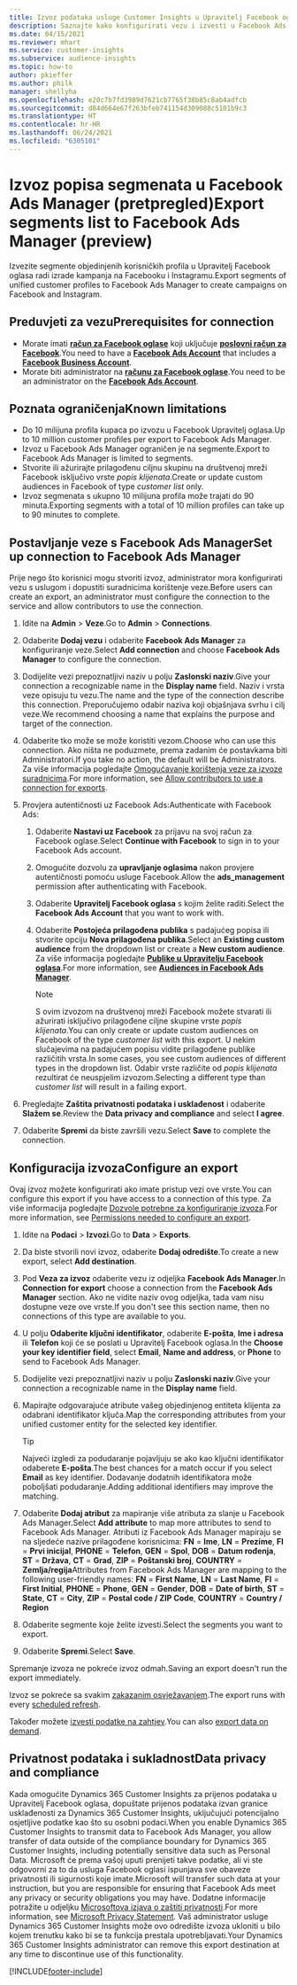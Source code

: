 ```yaml
---
title: Izvoz podataka usluge Customer Insights u Upravitelj Facebook oglasa
description: Saznajte kako konfigurirati vezu i izvesti u Facebook Ads Manager.
ms.date: 04/15/2021
ms.reviewer: mhart
ms.service: customer-insights
ms.subservice: audience-insights
ms.topic: how-to
author: pkieffer
ms.author: philk
manager: shellyha
ms.openlocfilehash: e20c7b7fd3989d7621cb7765f38b85c8ab4adfcb
ms.sourcegitcommit: d84d664e67f263bfeb741154d309088c5101b9c3
ms.translationtype: HT
ms.contentlocale: hr-HR
ms.lasthandoff: 06/24/2021
ms.locfileid: "6305101"
---
```

# <a name="export-segments-list-to-facebook-ads-manager-preview"></a><span data-ttu-id="5e864-103">Izvoz popisa segmenata u Facebook Ads Manager (pretpregled)</span><span class="sxs-lookup"><span data-stu-id="5e864-103">Export segments list to Facebook Ads Manager (preview)</span></span>

<span data-ttu-id="5e864-104">Izvezite segmente objedinjenih korisničkih profila u Upravitelj Facebook oglasa radi izrade kampanja na Facebooku i Instagramu.</span><span class="sxs-lookup"><span data-stu-id="5e864-104">Export segments of unified customer profiles to Facebook Ads Manager to create campaigns on Facebook and Instagram.</span></span>

## <a name="prerequisites-for-connection"></a><span data-ttu-id="5e864-105">Preduvjeti za vezu</span><span class="sxs-lookup"><span data-stu-id="5e864-105">Prerequisites for connection</span></span>

- <span data-ttu-id="5e864-106">Morate imati [**račun za Facebook oglase**](https://www.facebook.com/business/learn/lessons/step-by-step-ads-manager-account) koji uključuje [**poslovni račun za Facebook**](https://business.facebook.com/).</span><span class="sxs-lookup"><span data-stu-id="5e864-106">You need to have a [**Facebook Ads Account**](https://www.facebook.com/business/learn/lessons/step-by-step-ads-manager-account) that includes a [**Facebook Business Account**](https://business.facebook.com/).</span></span>
- <span data-ttu-id="5e864-107">Morate biti administrator na [**računu za Facebook oglase**](https://www.facebook.com/business/learn/lessons/step-by-step-ads-manager-account).</span><span class="sxs-lookup"><span data-stu-id="5e864-107">You need to be an administrator on the [**Facebook Ads Account**](https://www.facebook.com/business/learn/lessons/step-by-step-ads-manager-account).</span></span>

## <a name="known-limitations"></a><span data-ttu-id="5e864-108">Poznata ograničenja</span><span class="sxs-lookup"><span data-stu-id="5e864-108">Known limitations</span></span>

- <span data-ttu-id="5e864-109">Do 10 milijuna profila kupaca po izvozu u Facebook Upravitelj oglasa.</span><span class="sxs-lookup"><span data-stu-id="5e864-109">Up to 10 million customer profiles per export to Facebook Ads Manager.</span></span>
- <span data-ttu-id="5e864-110">Izvoz u Facebook Ads Manager ograničen je na segmente.</span><span class="sxs-lookup"><span data-stu-id="5e864-110">Export to Facebook Ads Manager is limited to segments.</span></span>
- <span data-ttu-id="5e864-111">Stvorite ili ažurirajte prilagođenu ciljnu skupinu na društvenoj mreži Facebook isključivo vrste *popis klijenata*.</span><span class="sxs-lookup"><span data-stu-id="5e864-111">Create or update custom audiences in Facebook of type *customer list* only.</span></span>
- <span data-ttu-id="5e864-112">Izvoz segmenata s ukupno 10 milijuna profila može trajati do 90 minuta.</span><span class="sxs-lookup"><span data-stu-id="5e864-112">Exporting segments with a total of 10 million profiles can take up to 90 minutes to complete.</span></span>

## <a name="set-up-connection-to-facebook-ads-manager"></a><span data-ttu-id="5e864-113">Postavljanje veze s Facebook Ads Manager</span><span class="sxs-lookup"><span data-stu-id="5e864-113">Set up connection to Facebook Ads Manager</span></span>

<span data-ttu-id="5e864-114">Prije nego što korisnici mogu stvoriti izvoz, administrator mora konfigurirati vezu s uslugom i dopustiti suradnicima korištenje veze.</span><span class="sxs-lookup"><span data-stu-id="5e864-114">Before users can create an export, an administrator must configure the connection to the service and allow contributors to use the connection.</span></span>

1. <span data-ttu-id="5e864-115">Idite na **Admin** > **Veze**.</span><span class="sxs-lookup"><span data-stu-id="5e864-115">Go to **Admin** > **Connections**.</span></span>

1. <span data-ttu-id="5e864-116">Odaberite **Dodaj vezu** i odaberite **Facebook Ads Manager** za konfiguriranje veze.</span><span class="sxs-lookup"><span data-stu-id="5e864-116">Select **Add connection** and choose **Facebook Ads Manager** to configure the connection.</span></span>

1. <span data-ttu-id="5e864-117">Dodijelite vezi prepoznatljivi naziv u polju **Zaslonski naziv**.</span><span class="sxs-lookup"><span data-stu-id="5e864-117">Give your connection a recognizable name in the **Display name** field.</span></span> <span data-ttu-id="5e864-118">Naziv i vrsta veze opisuju tu vezu.</span><span class="sxs-lookup"><span data-stu-id="5e864-118">The name and the type of the connection describe this connection.</span></span> <span data-ttu-id="5e864-119">Preporučujemo odabir naziva koji objašnjava svrhu i cilj veze.</span><span class="sxs-lookup"><span data-stu-id="5e864-119">We recommend choosing a name that explains the purpose and target of the connection.</span></span>

1. <span data-ttu-id="5e864-120">Odaberite tko može se može koristiti vezom.</span><span class="sxs-lookup"><span data-stu-id="5e864-120">Choose who can use this connection.</span></span> <span data-ttu-id="5e864-121">Ako ništa ne poduzmete, prema zadanim će postavkama biti Administratori.</span><span class="sxs-lookup"><span data-stu-id="5e864-121">If you take no action, the default will be Administrators.</span></span> <span data-ttu-id="5e864-122">Za više informacija pogledajte [Omogućavanje korištenja veze za izvoze suradnicima](connections.md#allow-contributors-to-use-a-connection-for-exports).</span><span class="sxs-lookup"><span data-stu-id="5e864-122">For more information, see [Allow contributors to use a connection for exports](connections.md#allow-contributors-to-use-a-connection-for-exports).</span></span>

1. <span data-ttu-id="5e864-123">Provjera autentičnosti uz Facebook Ads:</span><span class="sxs-lookup"><span data-stu-id="5e864-123">Authenticate with Facebook Ads:</span></span> 

   1. <span data-ttu-id="5e864-124">Odaberite **Nastavi uz Facebook** za prijavu na svoj račun za Facebook oglase.</span><span class="sxs-lookup"><span data-stu-id="5e864-124">Select **Continue with Facebook** to sign in to your Facebook Ads account.</span></span>

   1. <span data-ttu-id="5e864-125">Omogućite dozvolu za **upravljanje oglasima** nakon provjere autentičnosti pomoću usluge Facebook.</span><span class="sxs-lookup"><span data-stu-id="5e864-125">Allow the **ads_management** permission after authenticating with Facebook.</span></span>

   1. <span data-ttu-id="5e864-126">Odaberite **Upravitelj Facebook oglasa** s kojim želite raditi.</span><span class="sxs-lookup"><span data-stu-id="5e864-126">Select the **Facebook Ads Account** that you want to work with.</span></span>

   1. <span data-ttu-id="5e864-127">Odaberite **Postojeća prilagođena publika** s padajućeg popisa ili stvorite opciju **Nova prilagođena publika**.</span><span class="sxs-lookup"><span data-stu-id="5e864-127">Select an **Existing custom audience** from the dropdown list or create a **New custom audience**.</span></span> <span data-ttu-id="5e864-128">Za više informacija pogledajte [**Publike u Upravitelju Facebook oglasa**](https://www.facebook.com/business/help/744354708981227?id=2469097953376494).</span><span class="sxs-lookup"><span data-stu-id="5e864-128">For more information, see [**Audiences in Facebook Ads Manager**](https://www.facebook.com/business/help/744354708981227?id=2469097953376494).</span></span>
      > [!NOTE]
      > <span data-ttu-id="5e864-129">S ovim izvozom na društvenoj mreži Facebook možete stvarati ili ažurirati isključivo prilagođene ciljne skupine vrste *popis klijenata*.</span><span class="sxs-lookup"><span data-stu-id="5e864-129">You can only create or update custom audiences on Facebook of the type *customer list* with this export.</span></span> <span data-ttu-id="5e864-130">U nekim slučajevima na padajućem popisu vidite prilagođene publike različitih vrsta.</span><span class="sxs-lookup"><span data-stu-id="5e864-130">In some cases, you see custom audiences of different types in the dropdown list.</span></span> <span data-ttu-id="5e864-131">Odabir vrste različite od *popis klijenata* rezultirat će neuspjelim izvozom.</span><span class="sxs-lookup"><span data-stu-id="5e864-131">Selecting a different type than *customer list* will result in a failing export.</span></span> 

1. <span data-ttu-id="5e864-132">Pregledajte **Zaštita privatnosti podataka i usklađenost** i odaberite **Slažem se**.</span><span class="sxs-lookup"><span data-stu-id="5e864-132">Review the **Data privacy and compliance** and select **I agree**.</span></span>

1. <span data-ttu-id="5e864-133">Odaberite **Spremi** da biste završili vezu.</span><span class="sxs-lookup"><span data-stu-id="5e864-133">Select **Save** to complete the connection.</span></span>

## <a name="configure-an-export"></a><span data-ttu-id="5e864-134">Konfiguracija izvoza</span><span class="sxs-lookup"><span data-stu-id="5e864-134">Configure an export</span></span>

<span data-ttu-id="5e864-135">Ovaj izvoz možete konfigurirati ako imate pristup vezi ove vrste.</span><span class="sxs-lookup"><span data-stu-id="5e864-135">You can configure this export if you have access to a connection of this type.</span></span> <span data-ttu-id="5e864-136">Za više informacija pogledajte [Dozvole potrebne za konfiguriranje izvoza](export-destinations.md#set-up-a-new-export).</span><span class="sxs-lookup"><span data-stu-id="5e864-136">For more information, see [Permissions needed to configure an export](export-destinations.md#set-up-a-new-export).</span></span>

1. <span data-ttu-id="5e864-137">Idite na **Podaci** > **Izvozi**.</span><span class="sxs-lookup"><span data-stu-id="5e864-137">Go to **Data** > **Exports**.</span></span>

1. <span data-ttu-id="5e864-138">Da biste stvorili novi izvoz, odaberite **Dodaj odredište**.</span><span class="sxs-lookup"><span data-stu-id="5e864-138">To create a new export, select **Add destination**.</span></span> 

1. <span data-ttu-id="5e864-139">Pod **Veza za izvoz** odaberite vezu iz odjeljka **Facebook Ads Manager**.</span><span class="sxs-lookup"><span data-stu-id="5e864-139">In **Connection for export** choose a connection from the **Facebook Ads Manager** section.</span></span> <span data-ttu-id="5e864-140">Ako ne vidite naziv ovog odjeljka, tada vam nisu dostupne veze ove vrste.</span><span class="sxs-lookup"><span data-stu-id="5e864-140">If you don't see this section name, then no connections of this type are available to you.</span></span>

1. <span data-ttu-id="5e864-141">U polju **Odaberite ključni identifikator**, odaberite **E-pošta**, **Ime i adresa** ili **Telefon** koji će se poslati u Upravitelj Facebook oglasa.</span><span class="sxs-lookup"><span data-stu-id="5e864-141">In the **Choose your key identifier field**, select **Email**, **Name and address**, or **Phone** to send to Facebook Ads Manager.</span></span> 

1. <span data-ttu-id="5e864-142">Dodijelite vezi prepoznatljivi naziv u polju **Zaslonski naziv**.</span><span class="sxs-lookup"><span data-stu-id="5e864-142">Give your connection a recognizable name in the **Display name** field.</span></span>

1. <span data-ttu-id="5e864-143">Mapirajte odgovarajuće atribute vašeg objedinjenog entiteta klijenta za odabrani identifikator ključa.</span><span class="sxs-lookup"><span data-stu-id="5e864-143">Map the corresponding attributes from your unified customer entity for the selected key identifier.</span></span>
   > [!TIP]
   > <span data-ttu-id="5e864-144">Najveći izgledi za podudaranje pojavljuju se ako kao ključni identifikator odaberete **E-pošta**.</span><span class="sxs-lookup"><span data-stu-id="5e864-144">The best chances for a match occur if you select **Email** as key identifier.</span></span> <span data-ttu-id="5e864-145">Dodavanje dodatnih identifikatora može poboljšati podudaranje.</span><span class="sxs-lookup"><span data-stu-id="5e864-145">Adding additional identifiers may improve the matching.</span></span>

1. <span data-ttu-id="5e864-146">Odaberite **Dodaj atribut** za mapiranje više atributa za slanje u Facebook Ads Manager.</span><span class="sxs-lookup"><span data-stu-id="5e864-146">Select **Add attribute** to map more attributes to send to Facebook Ads Manager.</span></span> <span data-ttu-id="5e864-147">Atributi iz Facebook Ads Manager mapiraju se na sljedeće nazive prilagođene korisnicima: **FN** = **Ime**, **LN** = **Prezime**, **FI** = **Prvi inicijal**, **PHONE** = **Telefon**, **GEN** = **Spol**, **DOB** = **Datum rođenja**, **ST** = **Država**, **CT** = **Grad**, **ZIP** = **Poštanski broj**, **COUNTRY** = **Zemlja/regija**</span><span class="sxs-lookup"><span data-stu-id="5e864-147">Attributes from Facebook Ads Manager are mapping to the following user-friendly names: **FN** = **First Name**, **LN** = **Last Name**, **FI** = **First Initial**, **PHONE** = **Phone**, **GEN** = **Gender**, **DOB** = **Date of birth**, **ST** = **State**, **CT** = **City**, **ZIP** = **Postal code / ZIP Code**, **COUNTRY** = **Country / Region**</span></span>

1. <span data-ttu-id="5e864-148">Odaberite segmente koje želite izvesti.</span><span class="sxs-lookup"><span data-stu-id="5e864-148">Select the segments you want to export.</span></span>

1. <span data-ttu-id="5e864-149">Odaberite **Spremi**.</span><span class="sxs-lookup"><span data-stu-id="5e864-149">Select **Save**.</span></span>

<span data-ttu-id="5e864-150">Spremanje izvoza ne pokreće izvoz odmah.</span><span class="sxs-lookup"><span data-stu-id="5e864-150">Saving an export doesn't run the export immediately.</span></span>

<span data-ttu-id="5e864-151">Izvoz se pokreće sa svakim [zakazanim osvježavanjem](system.md#schedule-tab).</span><span class="sxs-lookup"><span data-stu-id="5e864-151">The export runs with every [scheduled refresh](system.md#schedule-tab).</span></span> 

<span data-ttu-id="5e864-152">Također možete [izvesti podatke na zahtjev](export-destinations.md#run-exports-on-demand).</span><span class="sxs-lookup"><span data-stu-id="5e864-152">You can also [export data on demand](export-destinations.md#run-exports-on-demand).</span></span> 

## <a name="data-privacy-and-compliance"></a><span data-ttu-id="5e864-153">Privatnost podataka i sukladnost</span><span class="sxs-lookup"><span data-stu-id="5e864-153">Data privacy and compliance</span></span>

<span data-ttu-id="5e864-154">Kada omogućite Dynamics 365 Customer Insights za prijenos podataka u Upravitelj Facebook oglasa, dopuštate prijenos podataka izvan granice usklađenosti za Dynamics 365 Customer Insights, uključujući potencijalno osjetljive podatke kao što su osobni podaci.</span><span class="sxs-lookup"><span data-stu-id="5e864-154">When you enable Dynamics 365 Customer Insights to transmit data to Facebook Ads Manager, you allow transfer of data outside of the compliance boundary for Dynamics 365 Customer Insights, including potentially sensitive data such as Personal Data.</span></span> <span data-ttu-id="5e864-155">Microsoft će prema vašoj uputi prenijeti takve podatke, ali vi ste odgovorni za to da usluga Facebook oglasi ispunjava sve obaveze privatnosti ili sigurnosti koje imate.</span><span class="sxs-lookup"><span data-stu-id="5e864-155">Microsoft will transfer such data at your instruction, but you are responsible for ensuring that Facebook Ads meet any privacy or security obligations you may have.</span></span> <span data-ttu-id="5e864-156">Dodatne informacije potražite u odjeljku [Microsoftova izjava o zaštiti privatnosti](https://go.microsoft.com/fwlink/?linkid=396732).</span><span class="sxs-lookup"><span data-stu-id="5e864-156">For more information, see [Microsoft Privacy Statement](https://go.microsoft.com/fwlink/?linkid=396732).</span></span>
<span data-ttu-id="5e864-157">Vaš administrator usluge Dynamics 365 Customer Insights može ovo odredište izvoza ukloniti u bilo kojem trenutku kako bi se ta funkcija prestala upotrebljavati.</span><span class="sxs-lookup"><span data-stu-id="5e864-157">Your Dynamics 365 Customer Insights administrator can remove this export destination at any time to discontinue use of this functionality.</span></span>


[!INCLUDE[footer-include](../includes/footer-banner.md)]
